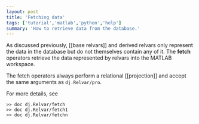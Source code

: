 ```yaml
---
layout: post
title: 'Fetching data'
tags: ['tutorial','matlab','python','help']
summary: 'How to retrieve data from the database.'
---
```


As discussed previously, [[base relvars]] and derived relvars only represent the data in the database but do not themselves contain any of it. The **fetch** operators retrieve the data represented by relvars into the MATLAB workspace.

The fetch operators always perform a relational [[projection]] and accept the same arguments as `dj.Relvar/pro`.

For more details, see 
```
>> doc dj.Relvar/fetch
>> doc dj.Relvar/fetch1
>> doc dj.Relvar/fetchn
```